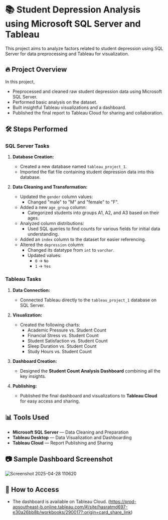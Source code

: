# 📚 Student Depression Analysis using Microsoft SQL Server and Tableau

This project aims to analyze factors related to student depression using SQL Server for data preprocessing and Tableau for visualization.

## 🔥 Project Overview

In this project,

- Preprocessed and cleaned raw student depression data using Microsoft SQL Server.
- Performed basic analysis on the dataset.
- Built insightful Tableau visualizations and a dashboard.
- Published the final report to Tableau Cloud for sharing and collaboration.

## 🛠️ Steps Performed

### SQL Server Tasks
1. **Database Creation:**  
   - Created a new database named `tableau_project_1`.
   - Imported the flat file containing student depression data into this database.

2. **Data Cleaning and Transformation:**  
   - Updated the `gender` column values:
     - Changed "male" to "M" and "female" to "F".
   - Added a new `age_group` column:
     - Categorized students into groups A1, A2, and A3 based on their ages.
   - Analyzed column distributions:
     - Used SQL queries to find counts for various fields for initial data understanding.
   - Added an `index` column to the dataset for easier referencing.
   - Altered the `depression` column:
     - Changed its datatype from `int` to `varchar`.
     - Updated values:
       - `0` → `No`
       - `1` → `Yes`

### Tableau Tasks
1. **Data Connection:**  
   - Connected Tableau directly to the `tableau_project_1` database on SQL Server.

2. **Visualization:**  
   - Created the following charts:
     - Academic Pressure vs. Student Count
     - Financial Stress vs. Student Count
     - Student Satisfaction vs. Student Count
     - Sleep Duration vs. Student Count
     - Study Hours vs. Student Count

3. **Dashboard Creation:**  
   - Designed the **Student Count Analysis Dashboard** combining all the key insights.

4. **Publishing:**  
   - Published the final dashboard and visualizations to **Tableau Cloud** for easy access and sharing.

## 📊 Tools Used
- **Microsoft SQL Server** — Data Cleaning and Preparation
- **Tableau Desktop** — Data Visualization and Dashboarding
- **Tableau Cloud** — Report Publishing and Sharing

## 📷 Sample Dashboard Screenshot
![Screenshot 2025-04-28 110620](https://github.com/user-attachments/assets/12243b0e-e951-425e-b8ba-36f77bb0612e)

## 🚀 How to Access
- The dashboard is available on Tableau Cloud. (https://prod-apsoutheast-b.online.tableau.com/#/site/hasratmd697-e30a26bb8b/workbooks/290017?:origin=card_share_link)
